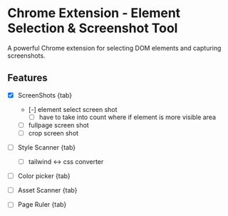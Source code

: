 # Chrome Extension - Element Selection & Screenshot Tool

A powerful Chrome extension for selecting DOM elements and capturing screenshots.

## Features  
- [x] ScreenShots  {tab}
  - [-] element select screen shot
    - [ ] have to take into count where if element is more visible area
  - [ ] fullpage screen shot
  - [ ] crop screen shot

- [ ] Style Scanner {tab}
  - [ ] tailwind <-> css converter

- [ ] Color picker {tab}

- [ ] Asset Scanner {tab}

- [ ] Page Ruler {tab}


